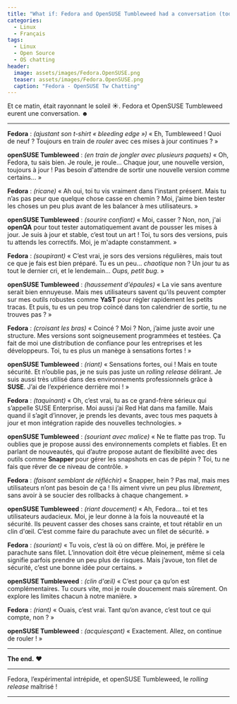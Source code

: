 ```yaml
---
title: "What if: Fedora and OpenSUSE Tumbleweed had a conversation (today)?"
categories:
  - Linux
  - Français
tags:
  - Linux
  - Open Source
  - OS chatting
header:
  image: assets/images/Fedora.OpenSUSE.png
  teaser: assets/images/Fedora.OpenSUSE.png
  caption: "Fedora - OpenSUSE Tw Chatting"
---
```


Et ce matin, était rayonnant le soleil ☀. Fedora et OpenSUSE Tumbleweed eurent une conversation. ☻

---

**Fedora** : *(ajustant son t-shirt « bleeding edge »)* « Eh, Tumbleweed ! Quoi de neuf ? Toujours en train de *rouler* avec ces mises à jour continues ? »

**openSUSE Tumbleweed** : *(en train de jongler avec plusieurs paquets)* « Oh, Fedora, tu sais bien. Je roule, je roule… Chaque jour, une nouvelle version, toujours à jour ! Pas besoin d'attendre de sortir une nouvelle version comme certains… »

**Fedora** : *(ricane)* « Ah oui, toi tu vis vraiment dans l'instant présent. Mais tu n’as pas peur que quelque chose casse en chemin ? Moi, j’aime bien tester les choses un peu plus avant de les balancer à mes utilisateurs. »

**openSUSE Tumbleweed** : *(sourire confiant)* « Moi, casser ? Non, non, j'ai **openQA** pour tout tester automatiquement avant de pousser les mises à jour. Je suis à jour et stable, c’est tout un art ! Toi, tu sors des versions, puis tu attends les correctifs. Moi, je m'adapte constamment. »

**Fedora** : *(soupirant)* « C’est vrai, je sors des versions régulières, mais tout ce que je fais est bien préparé. Tu es un peu… *chaotique* non ? Un jour tu as tout le dernier cri, et le lendemain... *Oups, petit bug*. »

**openSUSE Tumbleweed** : *(haussement d'épaules)* « La vie sans aventure serait bien ennuyeuse. Mais mes utilisateurs savent qu'ils peuvent compter sur mes outils robustes comme **YaST** pour régler rapidement les petits tracas. Et puis, tu es un peu trop coincé dans ton calendrier de sortie, tu ne trouves pas ? »

**Fedora** : *(croisant les bras)* « Coincé ? Moi ? Non, j’aime juste avoir une structure. Mes versions sont soigneusement programmées et testées. Ça fait de moi une distribution de confiance pour les entreprises et les développeurs. Toi, tu es plus un manège à sensations fortes ! »

**openSUSE Tumbleweed** : *(riant)* « Sensations fortes, oui ! Mais en toute sécurité. Et n’oublie pas, je ne suis pas juste un *rolling release* délirant. Je suis aussi très utilisé dans des environnements professionnels grâce à **SUSE**. J’ai de l’expérience derrière moi ! »

**Fedora** : *(taquinant)* « Oh, c’est vrai, tu as ce grand-frère sérieux qui s’appelle SUSE Enterprise. Moi aussi j’ai Red Hat dans ma famille. Mais quand il s’agit d’innover, je prends les devants, avec tous mes paquets à jour et mon intégration rapide des nouvelles technologies. »

**openSUSE Tumbleweed** : *(souriant avec malice)* « Ne te flatte pas trop. Tu oublies que je propose aussi des environnements complets et fiables. Et en parlant de nouveautés, qui d’autre propose autant de flexibilité avec des outils comme **Snapper** pour gérer les snapshots en cas de pépin ? Toi, tu ne fais que rêver de ce niveau de contrôle. »

**Fedora** : *(faisant semblant de réfléchir)* « Snapper, hein ? Pas mal, mais mes utilisateurs n’ont pas besoin de ça ! Ils aiment vivre un peu plus *librement*, sans avoir à se soucier des rollbacks à chaque changement. »

**openSUSE Tumbleweed** : *(riant doucement)* « Ah, Fedora... toi et tes utilisateurs audacieux. Moi, je leur donne à la fois la nouveauté et la sécurité. Ils peuvent casser des choses sans crainte, et tout rétablir en un clin d'œil. C’est comme faire du parachute avec un filet de sécurité. »

**Fedora** : *(souriant)* « Tu vois, c’est là où on diffère. Moi, je préfère le parachute sans filet. L’innovation doit être vécue pleinement, même si cela signifie parfois prendre un peu plus de risques. Mais j’avoue, ton filet de sécurité, c’est une bonne idée pour certains. »

**openSUSE Tumbleweed** : *(clin d'œil)* « C’est pour ça qu’on est complémentaires. Tu cours vite, moi je roule doucement mais sûrement. On explore les limites chacun à notre manière. »

**Fedora** : *(riant)* « Ouais, c’est vrai. Tant qu’on avance, c’est tout ce qui compte, non ? »

**openSUSE Tumbleweed** : *(acquiesçant)* « Exactement. Allez, on continue de rouler ! »

---

**The end.** ❤

---

Fedora, l’expérimental intrépide, et openSUSE Tumbleweed, le *rolling release* maîtrisé !

---
